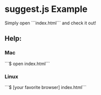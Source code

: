 <h1>suggest.js Example</h1>
Simply open ```index.html``` and check it out!<br>

<h2>Help:</h2>

<h3>Mac</h3>
```$ open index.html```

<h3>Linux</h3>
```$ [your favorite browser] index.html```
